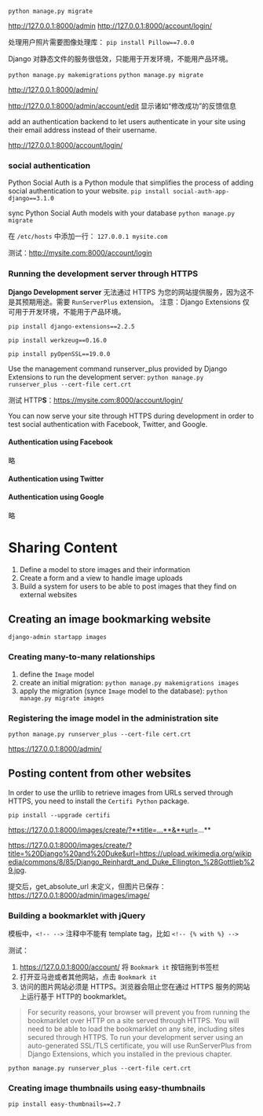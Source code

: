 `python manage.py migrate`

http://127.0.0.1:8000/admin
http://127.0.0.1:8000/account/login/

处理用户照片需要图像处理库：
`pip install Pillow==7.0.0`

Django 对静态文件的服务很低效，只能用于开发环境，不能用产品环境。

`python manage.py makemigrations`
`python manage.py migrate`

http://127.0.0.1:8000/admin/

http://127.0.0.1:8000/admin/account/edit
显示诸如“修改成功”的反馈信息

 add an authentication backend to let users authenticate in your site using their email address instead of their username.

 http://127.0.0.1:8000/account/login/ 

### social authentication
Python Social Auth is a Python module that simplifies the process of adding social authentication to your website.
`pip install social-auth-app-django==3.1.0`

sync Python Social Auth models with your database
`python manage.py migrate`

在 `/etc/hosts` 中添加一行：
`127.0.0.1 mysite.com`

测试：http://mysite.com:8000/account/login

### Running the development server through HTTPS

**Django Development server** 无法通过 HTTPS 为您的网站提供服务，因为这不是其预期用途。需要 `RunServerPlus` extension。
注意：Django Extensions 仅可用于开发环境，不能用于产品环境。

`pip install django-extensions==2.2.5`

`pip install werkzeug==0.16.0`

`pip install pyOpenSSL==19.0.0`

Use the management command runserver_plus provided by Django Extensions to run the development server:
`python manage.py runserver_plus --cert-file cert.crt`

测试 HTTP**S**：https://mysite.com:8000/account/login/

You can now serve your site through HTTPS during development in order to test social authentication with Facebook, Twitter, and Google.

#### Authentication using Facebook
略
#### Authentication using Twitter

#### Authentication using Google
略

# Sharing Content
1. Define a model to store images and their information
2. Create a form and a view to handle image uploads
3. Build a system for users to be able to post images that they find on external websites

## Creating an image bookmarking website

`django-admin startapp images`

### Creating many-to-many relationships
1. define the `Image` model
2. create an initial migration: `python manage.py makemigrations images`
3. apply the migration (synce `Image` model to the database): `python manage.py migrate images`
### Registering the image model in the administration site
`python manage.py runserver_plus --cert-file cert.crt`

https://127.0.0.1:8000/admin/

## Posting content from other websites
In order to use the urllib to retrieve images from URLs served through HTTPS, you need to install the `Certifi Python` package. 

`pip install --upgrade certifi`

https://127.0.0.1:8000/images/create/?**title=...**&**url=...**

https://127.0.0.1:8000/images/create/?title=%20Django%20and%20Duke&url=https://upload.wikimedia.org/wikipedia/commons/8/85/Django_Reinhardt_and_Duke_Ellington_%28Gottlieb%29.jpg.

提交后，get_absolute_url 未定义，但图片已保存：https://127.0.0.1:8000/admin/images/image/

### Building a bookmarklet with jQuery

模板中，`<!-- -->` 注释中不能有 template tag，比如 `<!-- {% with %} -->`

测试：
1. https://127.0.0.1:8000/account/ 将 `Bookmark it` 按钮拖到书签栏
2. 打开亚马逊或者其他网站，点击 `Bookmark it`
3. 访问的图片网站必须是 HTTPS。浏览器会阻止您在通过 HTTPS 服务的网站上运行基于 HTTP的 bookmarklet。
>For security reasons, your browser will prevent you from running the bookmarklet over HTTP on a site served through HTTPS. You will need to be able to load the bookmarklet on any site, including sites secured through HTTPS. To run your development server using an auto-generated SSL/TLS certificate, you will use RunServerPlus from Django Extensions, which you installed in the previous chapter.

`python manage.py runserver_plus --cert-file cert.crt`

### Creating image thumbnails using easy-thumbnails
`pip install easy-thumbnails==2.7`
